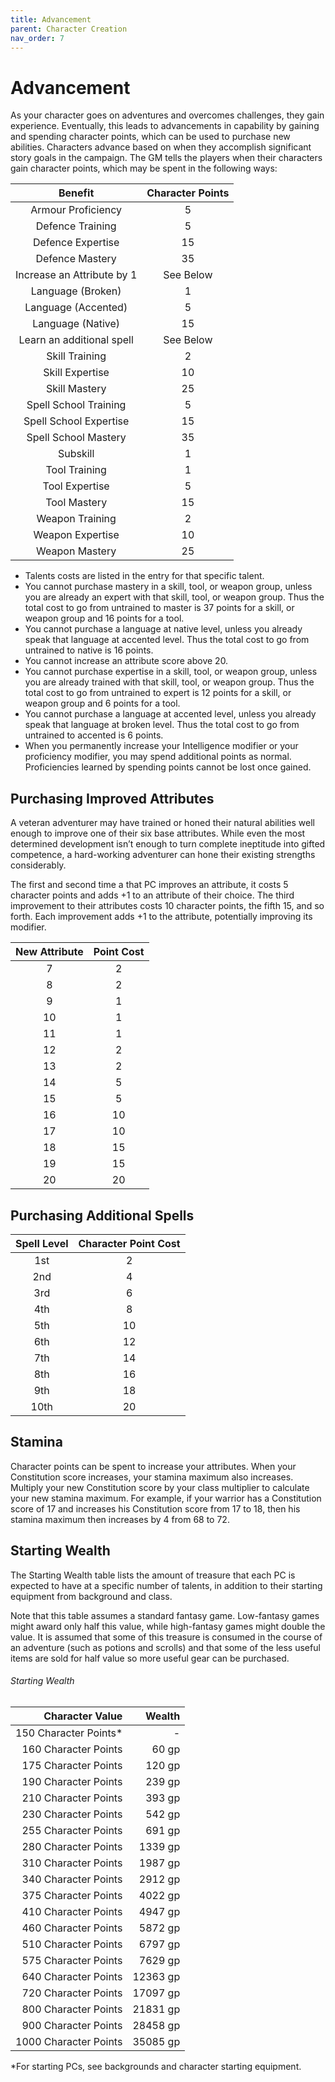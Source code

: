 ```yaml
---
title: Advancement
parent: Character Creation
nav_order: 7
---
```


# Advancement
As your character goes on adventures and overcomes challenges, they gain experience. Eventually, this leads to advancements in capability by gaining and spending character points, which can be used to purchase new abilities. Characters advance based on when they accomplish significant story goals in the campaign. The GM tells the players when their characters gain character points, which may be spent in the following ways:

| Benefit | Character Points |
|:-------:|:----------------:|
| Armour Proficiency | 5 |
| Defence Training | 5 |
| Defence Expertise | 15 |
| Defence Mastery | 35 |
| Increase an Attribute by 1 | See Below |
| Language (Broken) | 1 |
| Language (Accented) | 5 |
| Language (Native) | 15 |
| Learn an additional spell | See Below |
| Skill Training | 2 |
| Skill Expertise | 10 |
| Skill Mastery | 25 |
| Spell School Training | 5 | 
| Spell School Expertise | 15 |
| Spell School Mastery | 35 |
| Subskill | 1 |
| Tool Training | 1 |
| Tool Expertise | 5 |
| Tool Mastery | 15 |
| Weapon Training | 2 |
| Weapon Expertise | 10 |
| Weapon Mastery | 25 |

* Talents costs are listed in the entry for that specific talent.
* You cannot purchase mastery in a skill, tool, or weapon group, unless you are already an expert with that skill, tool, or weapon group. Thus the total cost to go from untrained to master is 37 points for a skill, or weapon group and 16 points for a tool.
* You cannot purchase a language at native level, unless you already speak that language at accented level. Thus the total cost to go from untrained to native is 16 points.
* You cannot increase an attribute score above 20.
* You cannot purchase expertise in a skill, tool, or weapon group, unless you are already trained with that skill, tool, or weapon group. Thus the total cost to go from untrained to expert is 12 points for a skill, or weapon group and 6 points for a tool.
* You cannot purchase a language at accented level, unless you already speak that language at broken level. Thus the total cost to go from untrained to accented is 6 points.
* When you permanently increase your Intelligence modifier or your proficiency modifier, you may spend additional points as normal. Proficiencies learned by spending points cannot be lost once gained.

## Purchasing Improved Attributes
A veteran adventurer may have trained or honed their natural abilities well enough to improve one of their six base attributes. While even the most determined development isn’t enough to turn complete ineptitude into gifted competence, a hard-working adventurer can hone their existing strengths considerably.

The first and second time a that PC improves an attribute, it costs 5 character points and adds +1 to an attribute of their choice. The third improvement to their attributes costs 10 character points, the fifth 15, and so forth. Each improvement adds +1 to the attribute, potentially improving its modifier.

| New Attribute | Point Cost |
|:---------:|:----------:|
| 7 | 2 |
| 8 | 2 |
| 9 | 1 |
| 10 | 1 |
| 11 | 1 |
| 12 | 2 |
| 13 | 2 |
| 14 | 5 |
| 15 | 5 |
| 16 | 10 |
| 17 | 10 |
| 18 | 15 |
| 19 | 15 |
| 20 | 20 |

## Purchasing Additional Spells

| Spell Level | Character Point Cost |
|:-----------:|:--------------------:|
| 1st  | 2 |
| 2nd  | 4 |
| 3rd  | 6 |
| 4th  | 8 |
| 5th  | 10 |
| 6th  | 12 |
| 7th  | 14 |
| 8th  | 16 |
| 9th  | 18 |
| 10th | 20 |

## Stamina
Character points can be spent to increase your attributes. When your Constitution score increases, your stamina maximum also increases. Multiply your new Constitution score by your class multiplier to calculate your new stamina maximum. For example, if your warrior has a Constitution score of 17 and increases his Constitution score from 17 to 18, then his stamina maximum then increases by 4 from 68 to 72.

## Starting Wealth
The Starting Wealth table lists the amount of treasure that each PC is expected to have at a specific number of talents, in addition to their starting equipment from background and class.

Note that this table assumes a standard fantasy game. Low-fantasy games might award only half this value, while high-fantasy games might double the value. It is assumed that some of this treasure is consumed in the course of an adventure (such as potions and scrolls) and that some of the less useful items are sold for half value so more useful gear can be purchased.

###### Starting Wealth

| Character Value | Wealth |
|----------------:|-------:|
| 150 Character Points* | - |
| 160 Character Points  | 60 gp |
| 175 Character Points  | 120 gp |
| 190 Character Points  | 239 gp |
| 210 Character Points  | 393 gp |
| 230 Character Points  | 542 gp |
| 255 Character Points  | 691 gp |
| 280 Character Points  | 1339 gp |
| 310 Character Points  | 1987 gp |
| 340 Character Points  | 2912 gp |
| 375 Character Points  | 4022 gp |
| 410 Character Points  | 4947 gp |
| 460 Character Points  | 5872 gp |
| 510 Character Points  | 6797 gp |
| 575 Character Points  | 7629 gp |
| 640 Character Points  | 12363 gp |
| 720 Character Points  | 17097 gp |
| 800 Character Points  | 21831 gp |
| 900 Character Points  | 28458 gp |
| 1000 Character Points | 35085 gp |

*For starting PCs, see backgrounds and character starting equipment.

